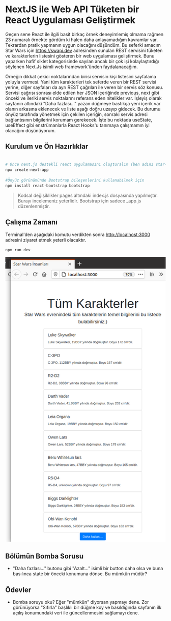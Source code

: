 # NextJS ile Web API Tüketen bir React Uygulaması Geliştirmek

Geçen sene React ile ilgili basit birkaç örnek deneyimlemiş olmama rağmen 23 numaralı örnekte gördüm ki halen daha anlayamadığım kavramlar var. Tekrardan pratik yapmanın uygun olacağını düşündüm. Bu seferki amacım Star Wars için <https://swapi.dev> adresinden sunulan REST servisini tüketen ve karakterlerin listesini gösteren bir web uygulaması geliştirmek. Bunu yaparken hafif siklet kategorisinde sayılan ancak bir çok işi kolaylaştırdığı söylenen Next.Js isimli web framework'ünden faydalanacağım.

Örneğin dikkat çekici noktalarından birisi servisin kişi listesini sayfalama yoluyla vermesi. Yani tüm karakterleri tek seferde veren bir REST servisi yerine, diğer sayfaları da ayrı REST çağrıları ile veren bir servis söz konusu. Servisi çağrısı sonrası elde edilen her JSON içeriğinde previous, next gibi önceki ve ileriki servis noktalarını referans eden nitelikler var. İşleyiş olarak sayfanın altındaki "Daha fazlası..." yazan düğmeye bastıkça yeni içerik var olanın arkasına eklenecek ve liste aşağı doğru uzayıp gidecek. Bu durumu önyüz tarafında yönetmek için çekilen içeriğin, sonraki servis adresi bağlantısının bilgilerini korumam gerekecek. İşte bu noktada useState, useEffect gibi enstrümanlarla React Hooks'u tanımaya çalışmamın iyi olacağını düşünüyorum.

## Kurulum ve Ön Hazırlıklar

```bash

# Önce next.js destekli react uygulamasını oluşturalım (ben adını star-wars-peoples olarak isimlendirdim)
npx create-next-app

#Önyüz görünümünde Bootstrap bileşenlerini kullanabilmek için
npm install react-bootstrap bootstrap
```

>Kodsal değişiklikler pages altındaki index.js dosyasında yapılmıştır. Burayı incelemeniz yeterlidir. Bootstrap için sadece _app.js düzenlenmiştir.

## Çalışma Zamanı

Terminal'den aşağıdaki komutu verdikten sonra <http://localhost:3000> adresini ziyaret etmek yeterli olacaktır.

```bash
npm run dev
```

![Screenshot_1.png](./assets/Screenshot_1.png)

## Bölümün Bomba Sorusu

- "Daha fazlası..." butonu gibi "Azalt..." isimli bir button daha olsa ve buna basılınca state bir önceki konumuna dönse. Bu mümkün müdür?

## Ödevler

- Bomba soruyu oku? Eğer "mümkün" diyorsan yapmayı dene. Zor görünüyorsa "Sıfırla" başlıklı bir düğme koy ve basıldığında sayfanın ilk açılış konumundaki veri ile güncellenmesini sağlamayı dene.
